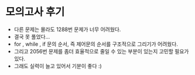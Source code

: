 # 모의고사 후기

- 다른 문제는 몰라도 1288번 문제가 너무 어려웠다.
- 결국 못 풀었다...
- for , while , if 문의 순서, 즉 제어문의 순서를 구조적으로 그리기가 어려웠다.
- 그리고 2056번 문제를 좀더 효율적으로 줄일 수 있는 부분이 있는지 고민할 필요가 있다.
- 그래도 실력이 늘고 있어서 기분이 좋다 :)